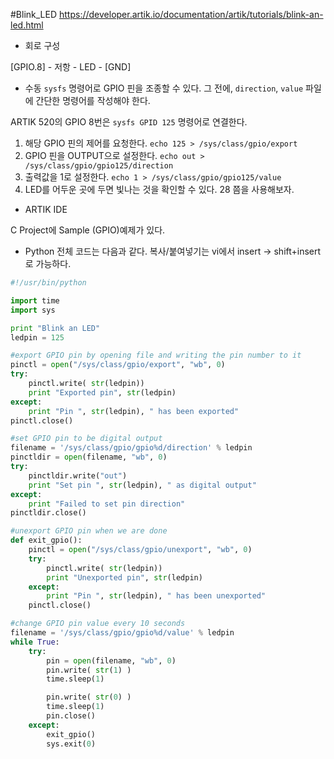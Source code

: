 #Blink_LED
https://developer.artik.io/documentation/artik/tutorials/blink-an-led.html

* 회로 구성

[GPIO.8] - 저항 - LED - [GND]

* 수동
`sysfs` 명령어로 GPIO 핀을 조종할 수 있다.
그 전에, `direction`, `value` 파일에 간단한 명령어를 작성해야 한다.

ARTIK 520의 GPIO 8번은 `sysfs GPID 125` 명령어로 연결한다.

1. 해당 GPIO 핀의 제어를 요청한다.
`echo 125 > /sys/class/gpio/export`
2. GPIO 핀을 OUTPUT으로 설정한다.
`echo out > /sys/class/gpio/gpio125/direction`
3. 출력값을 1로 설정한다.
`echo 1 > /sys/class/gpio/gpio125/value`
4. LED를 어두운 곳에 두면 빛나는 것을 확인할 수 있다. 28 쯤을 사용해보자.

* ARTIK IDE

C Project에 Sample (GPIO)예제가 있다.

* Python
전체 코드는 다음과 같다.
복사/붙여넣기는 vi에서 insert -> shift+insert로 가능하다.
```python
#!/usr/bin/python

import time
import sys

print "Blink an LED"
ledpin = 125

#export GPIO pin by opening file and writing the pin number to it
pinctl = open("/sys/class/gpio/export", "wb", 0)
try:
    pinctl.write( str(ledpin))
    print "Exported pin", str(ledpin)
except:
    print "Pin ", str(ledpin), " has been exported"
pinctl.close()

#set GPIO pin to be digital output
filename = '/sys/class/gpio/gpio%d/direction' % ledpin
pinctldir = open(filename, "wb", 0)
try:
    pinctldir.write("out")
    print "Set pin ", str(ledpin), " as digital output"
except:
    print "Failed to set pin direction"
pinctldir.close()

#unexport GPIO pin when we are done
def exit_gpio():
    pinctl = open("/sys/class/gpio/unexport", "wb", 0)
    try:
        pinctl.write( str(ledpin))
        print "Unexported pin", str(ledpin)
    except:
        print "Pin ", str(ledpin), " has been unexported"
    pinctl.close()

#change GPIO pin value every 10 seconds
filename = '/sys/class/gpio/gpio%d/value' % ledpin
while True:
    try:
        pin = open(filename, "wb", 0)
        pin.write( str(1) )
        time.sleep(1)

        pin.write( str(0) )
        time.sleep(1)
        pin.close()
    except:
        exit_gpio()
        sys.exit(0)
```


